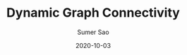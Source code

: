 ---
layout: post
title: "Dynamic Graph Connectivity"
author: "Sumer Sao"
presenter: "Sumer Sao"
date:  2020-10-03
categories: [data structures, algorithms, graphs]
papers:
- name: "Dynamic graph connectivity in polylogarithmic worst case time"
  link: "https://epubs.siam.org/doi/pdf/10.1137/1.9781611973105.81"
---